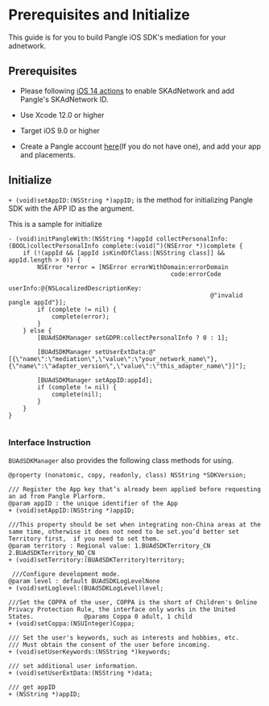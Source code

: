 # Prerequisites and Initialize

This guide is for you to build Pangle iOS SDK's mediation for your adnetwork.

## Prerequisites
- Please following [iOS 14 actions](https://www.pangleglobal.com/help/doc/5f4dc4271de305000ece82aa) to enable SKAdNetwork and add Pangle's SKAdNetwork ID.

- Use Xcode 12.0 or higher
- Target iOS 9.0 or higher
- Create a Pangle account [here](https://www.pangleglobal.com/)(If you do not have one), and add your app and placements.




## Initialize

`+ (void)setAppID:(NSString *)appID;` is the method for initializing Pangle SDK with the APP ID as the argument.


This is a sample for initialize
```obj-c
- (void)initPangleWith:(NSString *)appId collectPersonalInfo:(BOOL)collectPersonalInfo complete:(void(^)(NSError *))complete {
    if (!(appId && [appId isKindOfClass:[NSString class]] && appId.length > 0)) {
        NSError *error = [NSError errorWithDomain:errorDomain
                                             code:errorCode
                                         userInfo:@{NSLocalizedDescriptionKey:
                                                        @"invalid pangle appId"}];
        if (complete != nil) {
            complete(error);
        }
    } else {
        [BUAdSDKManager setGDPR:collectPersonalInfo ? 0 : 1];

        [BUAdSDKManager setUserExtData:@"[{\"name\":\"mediation\",\"value\":\"your_network_name\"},{\"name\":\"adapter_version\",\"value\":\"this_adapter_name\"}]"];

        [BUAdSDKManager setAppID:appId];
        if (complete != nil) {
            complete(nil);
        }
    }
}


```

### Interface Instruction

`BUAdSDKManager` also provides the following class methods for using.

```obj-c
@property (nonatomic, copy, readonly, class) NSString *SDKVersion;

/// Register the App key that’s already been applied before requesting an ad from Pangle Plarform.                                                       @param appID : the unique identifier of the App
+ (void)setAppID:(NSString *)appID;

///This property should be set when integrating non-China areas at the same time, otherwise it does not need to be set.you‘d better set Territory first,  if you need to set them.                                                      @param territory : Regional value: 1.BUAdSDKTerritory_CN  2.BUAdSDKTerritory_NO_CN
+ (void)setTerritory:(BUAdSDKTerritory)territory;

 ///Configure development mode.                                            @param level : default BUAdSDKLogLevelNone
+ (void)setLoglevel:(BUAdSDKLogLevel)level;

///Set the COPPA of the user, COPPA is the short of Children's Online Privacy Protection Rule, the interface only works in the United States.              @params Coppa 0 adult, 1 child
+ (void)setCoppa:(NSUInteger)Coppa;

/// Set the user's keywords, such as interests and hobbies, etc.
/// Must obtain the consent of the user before incoming.
+ (void)setUserKeywords:(NSString *)keywords;

/// set additional user information.
+ (void)setUserExtData:(NSString *)data;

/// get appID
+ (NSString *)appID;


```

